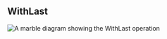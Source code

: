 ## WithLast

<picture>
    <picture>
      <source srcset="with-last-dark.svg" media="(prefers-color-scheme: dark)">
      <img src="with-last.svg" alt="A marble diagram showing the WithLast operation">
    </picture>
</picture>
